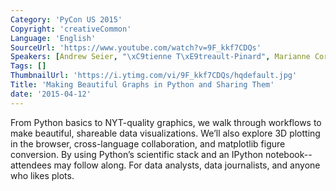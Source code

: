 ```yaml
---
Category: 'PyCon US 2015'
Copyright: 'creativeCommon'
Language: 'English'
SourceUrl: 'https://www.youtube.com/watch?v=9F_kkf7CDQs'
Speakers: [Andrew Seier, "\xC9tienne T\xE9treault-Pinard", Marianne Corvellec]
Tags: []
ThumbnailUrl: 'https://i.ytimg.com/vi/9F_kkf7CDQs/hqdefault.jpg'
Title: 'Making Beautiful Graphs in Python and Sharing Them'
date: '2015-04-12'
---
```

From Python basics to NYT-quality graphics, we walk through workflows to make beautiful, shareable data visualizations. We’ll also explore 3D plotting in the browser, cross-language collaboration, and matplotlib figure conversion. By using Python’s scientific stack and an IPython notebook--attendees may follow along. For data analysts, data journalists, and anyone who likes plots.
